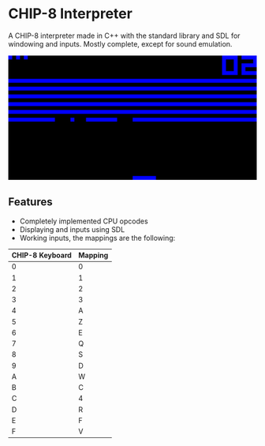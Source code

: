 # CHIP-8 Interpreter

A CHIP-8 interpreter made in C++ with the standard library and SDL for windowing and inputs. Mostly complete, except for sound emulation.

![A picture of the interpreter running a game](/img/breakout.png "A picture of the interpreter running a game")

## Features

- Completely implemented CPU opcodes
- Displaying and inputs using SDL
- Working inputs, the mappings are the following:

| CHIP-8 Keyboard | Mapping |
|--|--|
| 0 | 0 |
| 1 | 1 |
| 2 | 2 |
| 3 | 3 |
| 4 | A |
| 5 | Z |
| 6 | E |
| 7 | Q |
| 8 | S |
| 9 | D |
| A | W |
| B | C |
| C | 4 |
| D | R |
| E | F |
| F | V |